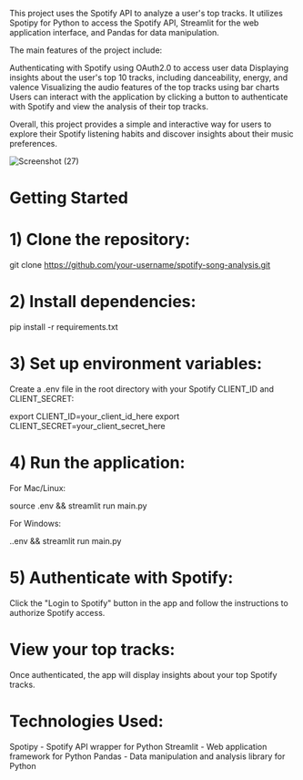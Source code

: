 This project uses the Spotify API to analyze a user's top tracks. It utilizes Spotipy for Python to access the Spotify API, Streamlit for the web application interface, and Pandas for data manipulation.

The main features of the project include:

Authenticating with Spotify using OAuth2.0 to access user data
Displaying insights about the user's top 10 tracks, including danceability, energy, and valence
Visualizing the audio features of the top tracks using bar charts
Users can interact with the application by clicking a button to authenticate with Spotify and view the analysis of their top tracks.

Overall, this project provides a simple and interactive way for users to explore their Spotify listening habits and discover insights about their music preferences.

![Screenshot (27)](https://github.com/e-basi/Spotify-Song-Analysis/assets/93174387/12ae7a2d-6088-4823-91fe-3aa9f0447444)

# Getting Started

# 1) Clone the repository:

git clone https://github.com/your-username/spotify-song-analysis.git


# 2) Install dependencies:

pip install -r requirements.txt


# 3) Set up environment variables:
Create a .env file in the root directory with your Spotify CLIENT_ID and CLIENT_SECRET:

export CLIENT_ID=your_client_id_here
export CLIENT_SECRET=your_client_secret_here

# 4) Run the application:
   
For Mac/Linux:

source .env && streamlit run main.py

For Windows:


.\.env && streamlit run main.py

# 5) Authenticate with Spotify:
Click the "Login to Spotify" button in the app and follow the instructions to authorize Spotify access.

# View your top tracks:
Once authenticated, the app will display insights about your top Spotify tracks.

# Technologies Used: 


Spotipy - Spotify API wrapper for Python
Streamlit - Web application framework for Python
Pandas - Data manipulation and analysis library for Python


